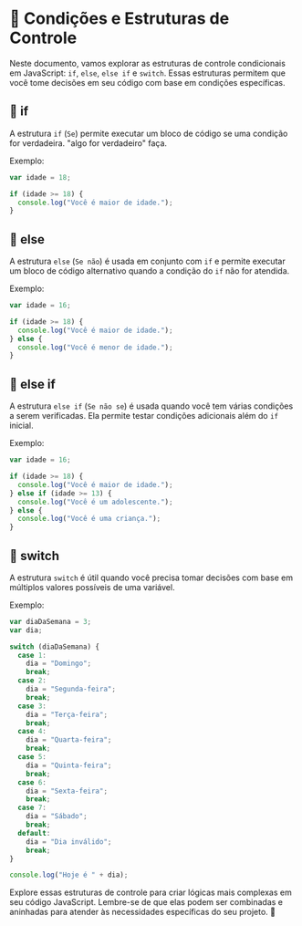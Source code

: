 # 🧠 Condições e Estruturas de Controle

Neste documento, vamos explorar as estruturas de controle condicionais em JavaScript: `if`, `else`, `else if` e `switch`. Essas estruturas permitem que você tome decisões em seu código com base em condições específicas.

## 📌 if

A estrutura `if` (`Se`) permite executar um bloco de código se uma condição for verdadeira.
 "algo for verdadeiro" faça.

Exemplo:

```javascript
var idade = 18;

if (idade >= 18) {
  console.log("Você é maior de idade.");
}
```

## 📌 else

A estrutura `else` (`Se não`) é usada em conjunto com `if` e permite executar um bloco de código alternativo quando a condição do `if` não for atendida. 
 
Exemplo:

```javascript
var idade = 16;

if (idade >= 18) {
  console.log("Você é maior de idade.");
} else {
  console.log("Você é menor de idade.");
}
```

## 📌 else if

A estrutura `else if` (`Se não se`) é usada quando você tem várias condições a serem verificadas. Ela permite testar condições adicionais além do `if` inicial.

Exemplo:

```javascript
var idade = 16;

if (idade >= 18) {
  console.log("Você é maior de idade.");
} else if (idade >= 13) {
  console.log("Você é um adolescente.");
} else {
  console.log("Você é uma criança.");
}
```

## 📌 switch

A estrutura `switch` é útil quando você precisa tomar decisões com base em múltiplos valores possíveis de uma variável.

Exemplo:

```javascript
var diaDaSemana = 3;
var dia;

switch (diaDaSemana) {
  case 1:
    dia = "Domingo";
    break;
  case 2:
    dia = "Segunda-feira";
    break;
  case 3:
    dia = "Terça-feira";
    break;
  case 4:
    dia = "Quarta-feira";
    break;
  case 5:
    dia = "Quinta-feira";
    break;
  case 6:
    dia = "Sexta-feira";
    break;
  case 7:
    dia = "Sábado";
    break;
  default:
    dia = "Dia inválido";
    break;
}

console.log("Hoje é " + dia);
```

Explore essas estruturas de controle para criar lógicas mais complexas em seu código JavaScript. Lembre-se de que elas podem ser combinadas e aninhadas para atender às necessidades específicas do seu projeto. 🧠
